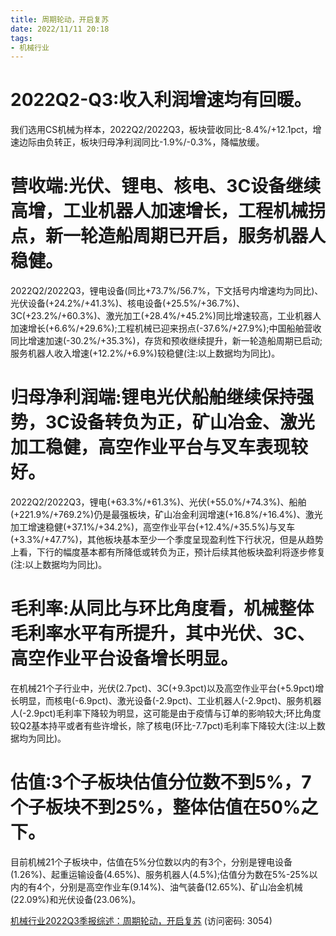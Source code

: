 ```yaml
---
title: 周期轮动，开启复苏
date: 2022/11/11 20:18
tags:
- 机械行业
---
```

# 2022Q2-Q3:收入利润增速均有回暖。
我们选用CS机械为样本，2022Q2/2022Q3，板块营收同比-8.4%/+12.1pct，增速边际由负转正，板块归母净利润同比-1.9%/-0.3%，降幅放缓。

# 营收端:光伏、锂电、核电、3C设备继续高增，工业机器人加速增长，工程机械拐点，新一轮造船周期已开启，服务机器人稳健。
2022Q2/2022Q3，锂电设备(同比+73.7%/56.7%，下文括号内增速均为同比)、光伏设备(+24.2%/+41.3%)、核电设备(+25.5%/+36.7%)、3C(+23.2%/+60.3%)、激光加工(+28.4%/+45.2%)同比增速较高，工业机器人加速增长(+6.6%/+29.6%);工程机械已迎来拐点(-37.6%/+27.9%);中国船舶营收同比增速加速(-30.2%/+35.3%)，存货和预收继续提升，新一轮造船周期已启动;服务机器人收入增速(+12.2%/+6.9%)较稳健(注:以上数据均为同比)。
<!--more-->

# 归母净利润端:锂电光伏船舶继续保持强势，3C设备转负为正，矿山冶金、激光加工稳健，高空作业平台与叉车表现较好。
2022Q2/2022Q3，锂电(+63.3%/+61.3%)、光伏(+55.0%/+74.3%)、船舶(+221.9%/+769.2%)仍是最强板块，矿山冶金利润增速(+16.8%/+16.4%)、激光加工增速稳健(+37.1%/+34.2%)，高空作业平台(+12.4%/+35.5%)与叉车(+3.3%/+47.7%)，其他板块基本至少一个季度呈现盈利性下行状况，但是从趋势上看，下行的幅度基本都有所降低或转负为正，预计后续其他板块盈利将逐步修复(注:以上数据均为同比)。

# 毛利率:从同比与环比角度看，机械整体毛利率水平有所提升，其中光伏、3C、高空作业平台设备增长明显。
在机械21个子行业中，光伏(2.7pct)、3C(+9.3pct)以及高空作业平台(+5.9pct)增长明显，而核电(-6.9pct)、激光设备(-2.9pct)、工业机器人(-2.9pct)、服务机器人(-2.9pct)毛利率下降较为明显，这可能是由于疫情与订单的影响较大;环比角度较Q2基本持平或者有些许增长，除了核电(环比-7.7pct)毛利率下降较大(注:以上数据均为同比)。

# 估值:3个子板块估值分位数不到5%，7个子板块不到25%，整体估值在50%之下。
目前机械21个子板块中，估值在5%分位数以内的有3个，分别是锂电设备(1.26%)、起重运输设备(4.65%)、服务机器人(4.5%);估值分为数在5%-25%以内的有4个，分别是高空作业车(9.14%)、油气装备(12.65%)、矿山冶金机械(22.09%)和光伏设备(23.06%)。

[机械行业2022Q3季报综述：周期轮动，开启复苏](https://url12.ctfile.com/f/3948612-722963463-a11285?p=3054)
(访问密码: 3054)

